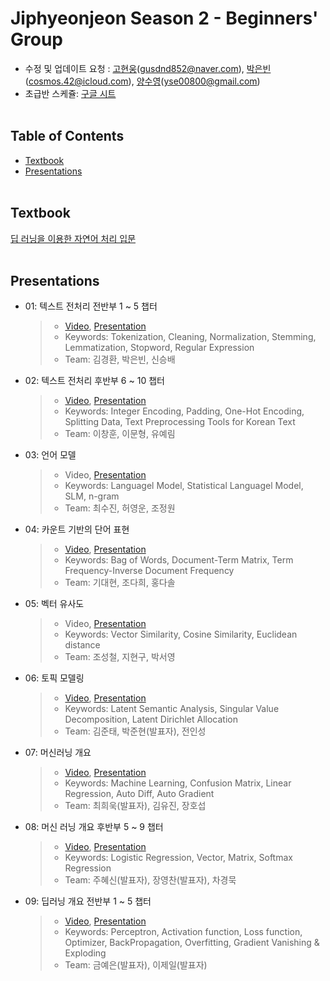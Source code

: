 # Jiphyeonjeon Season 2 - Beginners' Group
* 수정 및 업데이트 요청 : [고현웅](https://github.com/hyunwoongko)(gusdnd852@naver.com), [박은빈](https://github.com/42cosmos)(cosmos.42@icloud.com), [양수영](https://github.com/aiaaua)(yse00800@gmail.com)
* 초급반 스케쥴: [구글 시트](https://docs.google.com/spreadsheets/d/1pwkvIwf3T1bo2y7aXmSYPN6otlPKJl9kCJHaze0H3KY/edit#gid=0)
<br><br>

## Table of Contents
- [Textbook](#Textbook)
- [Presentations](#Presentations)
<br><br>

## Textbook
[딥 러닝을 이용한 자연어 처리 입문](https://wikidocs.net/book/2155)
<br><br>

## Presentations
- 01: 텍스트 전처리 전반부 1 ~ 5 챕터
  >- [Video](https://youtu.be/2bbIxIscfCA), [Presentation](./presentations/season2-1조-텍스트전처리_전반부.pdf)
  >- Keywords: Tokenization, Cleaning, Normalization, Stemming, Lemmatization, Stopword, Regular Expression
  >- Team: 김경환, 박은빈, 신승배

- 02: 텍스트 전처리 후반부 6 ~ 10 챕터
  >- [Video](https://youtu.be/1c8MP9hPt5c), [Presentation](./presentations/season2-2조_텍스트전처리_후반부.pdf)
  >- Keywords: Integer Encoding, Padding, One-Hot Encoding, Splitting Data, Text Preprocessing Tools for Korean Text
  >- Team: 이창훈, 이문형, 유예림 

- 03: 언어 모델

  >- Video, [Presentation](./presentations/season2-3조_언어모델.pdf)
  >- Keywords: Languagel Model, Statistical Languagel Model, SLM, n-gram
  >- Team: 최수진, 허영운, 조정원

- 04: 카운트 기반의 단어 표현
  >- [Video](https://youtu.be/zMgn0-tO0Nc), [Presentation](./presentations/season2-4조_카운트기반단어표현.pdf)
  >- Keywords: Bag of Words, Document-Term Matrix, Term Frequency-Inverse Document Frequency  
  >- Team: 기대현, 조다희, 홍다솔
  
- 05: 벡터 유사도

  >- Video, [Presentation](./presentations/season2-5조_벡터유사도.pdf)
  >- Keywords: Vector Similarity, Cosine Similarity, Euclidean distance
  >- Team: 조성철, 지현구, 박서영

- 06: 토픽 모델링

  >- [Video](https://youtu.be/PyuCL7AyuBg), [Presentation](./presentations/season2-6조-토픽모델링.pdf)
  >- Keywords: Latent Semantic Analysis, Singular Value Decomposition, Latent Dirichlet Allocation
  >- Team: 김준태, 박준현(발표자), 전인성

- 07: 머신러닝 개요

  >- [Video](https://youtu.be/Ke1PBYhxgC8), [Presentation](./presentations/season2_7조_머신러닝개요.pdf)
  >- Keywords: Machine Learning, Confusion Matrix, Linear Regression, Auto Diff, Auto Gradient
  >- Team: 최희욱(발표자), 김유진, 장호섭


- 08: 머신 러닝 개요 후반부 5 ~ 9 챕터

  >- [Video](https://www.youtube.com/watch?v=uuJAO5hXvmA), [Presentation](./presentations/season2-8조-머신러닝_후반부.pdf)
  >- Keywords: Logistic Regression, Vector, Matrix, Softmax Regression
  >- Team: 주혜신(발표자), 장영찬(발표자), 차경묵

- 09: 딥러닝 개요 전반부 1 ~ 5 챕터

  >- [Video](https://youtu.be/6GERl_6DYl8), [Presentation](./presentations/season2-9조-딥러닝개요_전반부.pdf) 
  >- Keywords: Perceptron, Activation function, Loss function, Optimizer, BackPropagation, Overfitting, Gradient Vanishing & Exploding
  >- Team: 금예은(발표자), 이제일(발표자)

